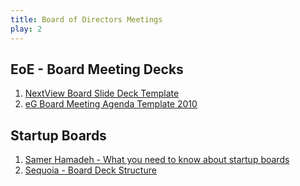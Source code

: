 ```yaml
---
title: Board of Directors Meetings
play: 2
---
```


## EoE - Board Meeting Decks

  01. [NextView Board Slide Deck Template](01-nextview-board-slide-deck-template.pptx)
  02. [eG Board Meeting Agenda Template 2010](02-eg-board-meeting-agenda-template-2010.doc)

## Startup Boards

  01. [Samer Hamadeh - What you need to know about startup boards](https://techcrunch.com/2016/11/05/what-you-need-to-know-about-startup-boards/)
  02. [Sequoia - Board Deck Structure](https://www.sequoiacap.com/article/preparing-a-board-deck/)

